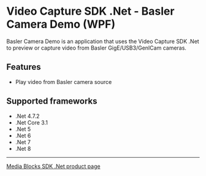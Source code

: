 ﻿# Video Capture SDK .Net - Basler Camera Demo (WPF)

Basler Camera Demo is an application that uses the Video Capture SDK .Net to preview or capture video from Basler GigE/USB3/GenICam cameras.

## Features

- Play video from Basler camera source

## Supported frameworks

- .Net 4.7.2
- .Net Core 3.1
- .Net 5
- .Net 6
- .Net 7
- .Net 8

---

[Media Blocks SDK .Net product page](https://www.visioforge.com/media-blocks-sdk)
